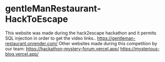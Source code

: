 # gentleManRestaurant-HackToEscape
This website was made during the hack2escape hackathon and it permits SQL injection in order to get the video links..
https://gentleman-restaurant.onrender.com/
Other websites made during this competition by our team:
https://hackathon-mystery-forum.vercel.app/
https://mysterious-blog.vercel.app/
